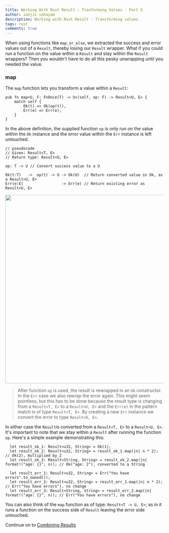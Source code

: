 ```yaml
---
title: Working With Rust Result - Tranforming Values - Part 5
author: sanjiv sahayam
description: Working with Rust Result - Transforming values
tags: rust
comments: true
---
```


When using functions like `map_or_else`, we extracted the success and error values out of a `Result`, thereby losing our `Result` wrapper. What if you could run a function on the value within a `Result` and stay within the `Result` wrappers? Then you wouldn't have to do all this pesky unwrapping until you needed the value.

### map

The `map` function lets you transform a value within a `Result`:

```{.rust .scrollx}
pub fn map<U, F: FnOnce(T) -> U>(self, op: F) -> Result<U, E> {
    match self {
        Ok(t) => Ok(op(t)),
        Err(e) => Err(e),
    }
}
```

In the above definition, the supplied function `op` is only run on the value within the `Ok` instance and the error value within the `Err` instance is left untouched.

```{.rust .scrollx}
// pseudocode
// Given: Result<T, E>
// Return type: Result<U, E>

op: T -> U // Convert success value to a U

Ok(t:T)   ->  op(t) -> U -> Ok(U)  // Return converted value in Ok, as a Result<U, E>
Err(e:E)                 -> Err(e) // Return existing error as Result<U, E>
```

<img src="/images/2024-01-24-working-with-rust-result/map.png" width="600" />

> After function `op` is used, the result is rewrapped in an `Ok` constructor. In the `Err` case we also rewrap the error again. This might seem pointless, but this has to be done because the result type is changing from a `Result<T, E>` to a `Result<U, E>` and the `Err(e)` in the pattern match is of type `Result<T, E>`. By creating a new `Err` instance we convert the error to type `Result<U, E>`.

In either case the `Result`is converted from a `Result<T, E>` to a `Result<U, E>`. It's important to note that we stay within a `Result` after running the function `op`. Here's a simple example demonstrating this:

```{.rust .scrollx}
  let result_ok_1: Result<u32, String> = Ok(1);
  let result_ok_2: Result<u32, String> = result_ok_1.map(|n| n * 2); // Ok(2), multiplied by 2
  let result_ok_3: Result<String, String> = result_ok_2.map(|n| format!("age: {}", n)); // Ok("age: 2"), converted to a String

  let result_err_1: Result<u32, String> = Err("You have errors".to_owned());
  let result_err_2: Result<u32, String> = result_err_1.map(|n| n * 2); // Err("You have errors"), no change
  let result_err_3: Result<String, String> = result_err_2.map(|n| format!("age: {}", n)); // Err("You have errors"), no change
```

You can also think of the `map` function as of type: `Result<T -> U, E>`; as in it runs a function on the success side of `Result` leaving the error side untouched.


Continue on to [Combining Results](2024-01-24-working-with-rust-result-part-6.html)
